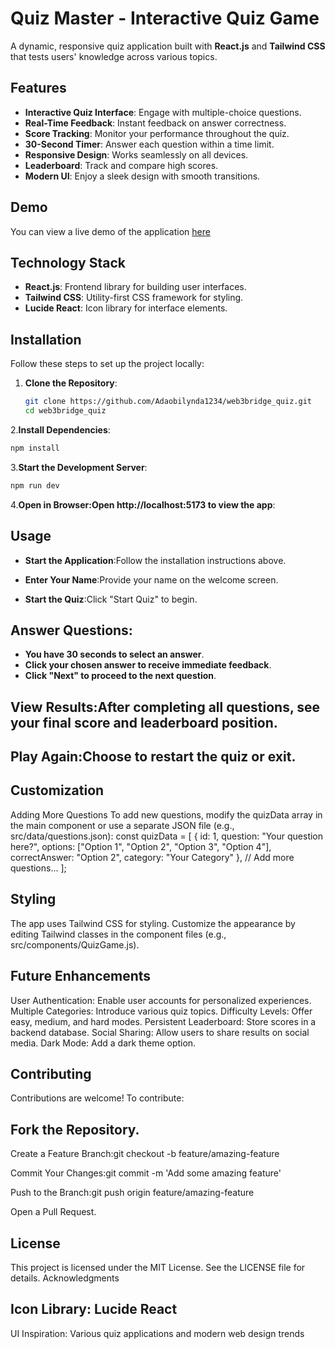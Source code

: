 # Quiz Master - Interactive Quiz Game

A dynamic, responsive quiz application built with **React.js** and **Tailwind CSS** that tests users' knowledge across various topics.



## Features

- **Interactive Quiz Interface**: Engage with multiple-choice questions.
- **Real-Time Feedback**: Instant feedback on answer correctness.
- **Score Tracking**: Monitor your performance throughout the quiz.
- **30-Second Timer**: Answer each question within a time limit.
- **Responsive Design**: Works seamlessly on all devices.
- **Leaderboard**: Track and compare high scores.
- **Modern UI**: Enjoy a sleek design with smooth transitions.

## Demo

You can view a live demo of the application [here](https://web3bridge-quiz.vercel.app/) 

## Technology Stack

- **React.js**: Frontend library for building user interfaces.
- **Tailwind CSS**: Utility-first CSS framework for styling.
- **Lucide React**: Icon library for interface elements.

## Installation

Follow these steps to set up the project locally:

1. **Clone the Repository**:
   ```bash
   git clone https://github.com/Adaobilynda1234/web3bridge_quiz.git
   cd web3bridge_quiz   
   ```

2.**Install Dependencies**:
 ```bash
npm install  
   ```
3.**Start the Development Server**:
```bash
npm run dev 
   ```
4.**Open in Browser:Open http://localhost:5173 to view the app**:



## Usage

- **Start the Application**:Follow the installation instructions above.

- **Enter Your Name**:Provide your name on the welcome screen.

- **Start the Quiz**:Click "Start Quiz" to begin.

## Answer Questions:

- **You have 30 seconds to select an answer**.
- **Click your chosen answer to receive immediate feedback**.
- **Click "Next" to proceed to the next question**.


## View Results:After completing all questions, see your final score and leaderboard position.

## Play Again:Choose to restart the quiz or exit.


## Customization
Adding More Questions
To add new questions, modify the quizData array in the main component or use a separate JSON file (e.g., src/data/questions.json):
const quizData = [
  {
    id: 1,
    question: "Your question here?",
    options: ["Option 1", "Option 2", "Option 3", "Option 4"],
    correctAnswer: "Option 2",
    category: "Your Category"
  },
  // Add more questions...
];

## Styling
The app uses Tailwind CSS for styling. Customize the appearance by editing Tailwind classes in the component files (e.g., src/components/QuizGame.js).



## Future Enhancements

User Authentication: Enable user accounts for personalized experiences.
Multiple Categories: Introduce various quiz topics.
Difficulty Levels: Offer easy, medium, and hard modes.
Persistent Leaderboard: Store scores in a backend database.
Social Sharing: Allow users to share results on social media.
Dark Mode: Add a dark theme option.

## Contributing
Contributions are welcome! To contribute:

## Fork the Repository.
Create a Feature Branch:git checkout -b feature/amazing-feature


Commit Your Changes:git commit -m 'Add some amazing feature'


Push to the Branch:git push origin feature/amazing-feature


Open a Pull Request.

## License
This project is licensed under the MIT License. See the LICENSE file for details.
Acknowledgments

## Icon Library: Lucide React
UI Inspiration: Various quiz applications and modern web design trends

